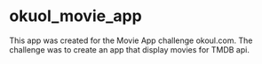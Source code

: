 # okuol_movie_app

This app was created for the Movie App challenge okoul.com. The challenge was to create an app that display movies for TMDB api. 
